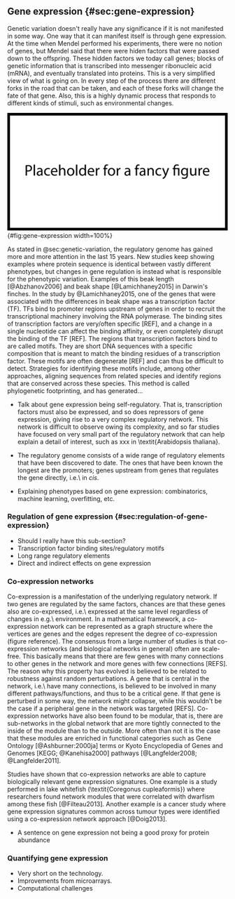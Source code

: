 ## Gene expression {#sec:gene-expression}

Genetic variation doesn't really have any significance if it is not manifested in some way. One way that it can manifest itself is through gene expression. At the time when Mendel performed his experiments, there were no notion of genes, but Mendel said that there were hiden factors that were passed down to the offspring. These hidden factors we today call genes; blocks of genetic information that is transcribed into messenger ribonucleic acid (mRNA), and eventually translated into proteins. This is a very simplified view of what is going on. In every step of the process there are different forks in the road that can be taken, and each of these forks will change the fate of that gene. Also, this is a highly dynamic process that responds to different kinds of stimuli, such as environmental changes.

![Figure zooming in on the gene expression part of [@fig:overview].](figures/placeholder.png){#fig:gene-expression width=100%}

As stated in @sec:genetic-variation, the regulatory genome has gained more and more attention in the last 15 years. New studies keep showing examples where protein sequence is identical between vastly different phenotypes, but changes in gene regulation is instead what is responsible for the phenotypic variation. Examples of this beak length [@Abzhanov2006] and beak shape [@Lamichhaney2015] in Darwin's finches. In the study by @Lamichhaney2015, one of the genes that were associated with the differences in beak shape was a transcription factor (TF). TFs bind to promoter regions upstream of genes in order to recruit the transcriptional machinery involving the RNA polymerase. The binding sites of transcription factors are very/often specific [REF], and a change in a single nucleotide can affect the binding affinity, or even completely disrupt the binding of the TF [REF]. The regions that transcription factors bind to are called motifs. They are short DNA sequences with a specific composition that is meant to match the binding residues of a transcription factor. These motifs are often degenerate [REF] and can thus be difficult to detect. Strategies for identifying these motifs include, among other approaches, aligning sequences from related species and identify regions that are conserved across these species. This method is called phylogenetic footprinting, and has generated...

- Talk about gene expression being self-regulatory. That is, transcription factors must also be expressed, and so does repressors of gene expression, giving rise to a very complex regulatory network. This network is difficult to observe owing its complexity, and so far studies have focused on very small part of the regulatory network that can help explain a detail of interest, such as xxx in \textit{Arabidopsis thaliana}.

- The regulatory genome consists of a wide range of regulatory elements that have been discovered to date. The ones that have been known the longest are the promoters; genes upstream from genes that regulates the gene directly, i.e.\ in *cis*.

- Explaining phenotypes based on gene expression: combinatorics, machine learning, overfitting, etc.

### Regulation of gene expression {#sec:regulation-of-gene-expression}

- Should I really have this sub-section?
- Transcription factor binding sites/regulatory motifs
- Long range regulatory elements
- Direct and indirect effects on gene expression

### Co-expression networks

Co-expression is a manifestation of the underlying regulatory network. If two genes are regulated by the same factors, chances are that these genes also are co-expressed, i.e.\ expressed at the same level regardless of changes in e.g.\ environment. In a mathematical framework, a co-expression network can be represented as a graph structure where the vertices are genes and the edges represent the degree of co-expression (figure reference). The consensus from a large number of studies is that co-expression networks (and biological networks in general) often are scale-free. This basically means that there are few genes with many connections to other genes in the network and more genes with few connections [REFS]. The reason why this property has evolved is believed to be related to robustness against random perturbations. A gene that is central in the network, i.e.\ have many connections, is believed to be involved in many different pathways/functions, and thus to be a critical gene. If that gene is perturbed in some way, the network might collapse, while this wouldn't be the case if a peripheral gene in the network was targeted [REFS]. Co-expression networks have also been found to be modular, that is, there are sub-networks in the global network that are more tightly connected to the inside of the module than to the outside. More often than not it is the case that these modules are enriched in functional categories such as Gene Ontology [@Ashburner:2000ja] terms or Kyoto Encyclopedia of Genes and Genomes [KEGG; @Kanehisa2000] pathways [@Langfelder2008; @Langfelder2011].

Studies have shown that co-expression networks are able to capture biologically relevant gene expression signatures. One example is a study performed in lake whitefish (\textit{Coregonus cupleaformis}) where researchers found network modules that were correlated with dwarfism among these fish [@Filteau2013]. Another example is a cancer study where gene expression signatures common across tumour types were identified using a co-expression network approach [@Doig2013].

- A sentence on gene expression not being a good proxy for protein abundance

### Quantifying gene expression

- Very short on the technology.
- Improvements from microarrays.
- Computational challenges
